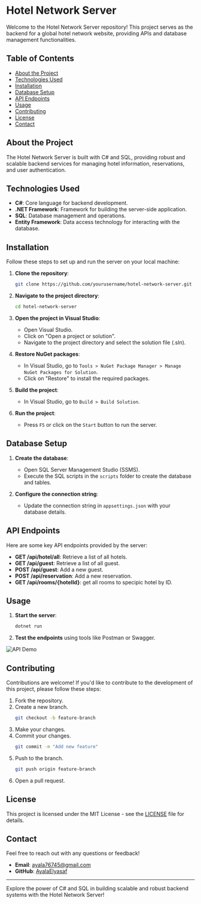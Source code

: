 # Hotel Network Server

Welcome to the Hotel Network Server repository! This project serves as the backend for a global hotel network website, providing APIs and database management functionalities.

## Table of Contents

- [About the Project](#about-the-project)
- [Technologies Used](#technologies-used)
- [Installation](#installation)
- [Database Setup](#database-setup)
- [API Endpoints](#api-endpoints)
- [Usage](#usage)
- [Contributing](#contributing)
- [License](#license)
- [Contact](#contact)

## About the Project

The Hotel Network Server is built with C# and SQL, providing robust and scalable backend services for managing hotel information, reservations, and user authentication.

## Technologies Used

- **C#**: Core language for backend development.
- **.NET Framework**: Framework for building the server-side application.
- **SQL**: Database management and operations.
- **Entity Framework**: Data access technology for interacting with the database.

## Installation

Follow these steps to set up and run the server on your local machine:

1. **Clone the repository**:
    ```sh
    git clone https://github.com/yourusername/hotel-network-server.git
    ```

2. **Navigate to the project directory**:
    ```sh
    cd hotel-network-server
    ```

3. **Open the project in Visual Studio**:
    - Open Visual Studio.
    - Click on "Open a project or solution".
    - Navigate to the project directory and select the solution file (.sln).

4. **Restore NuGet packages**:
    - In Visual Studio, go to `Tools > NuGet Package Manager > Manage NuGet Packages for Solution`.
    - Click on "Restore" to install the required packages.

5. **Build the project**:
    - In Visual Studio, go to `Build > Build Solution`.

6. **Run the project**:
    - Press `F5` or click on the `Start` button to run the server.

## Database Setup

1. **Create the database**:
    - Open SQL Server Management Studio (SSMS).
    - Execute the SQL scripts in the `scripts` folder to create the database and tables.

2. **Configure the connection string**:
    - Update the connection string in `appsettings.json` with your database details.

## API Endpoints

Here are some key API endpoints provided by the server:

- **GET /api/hotel/all**: Retrieve a list of all hotels.
- **GET /api/guest**: Retrieve a list of all guest.
- **POST /api/guest**: Add a new guest.
- **POST /api/reservation**: Add a new reservation.
- **GET /api/rooms/{hotelId}**: get all rooms to specipic hotel by ID.

## Usage

1. **Start the server**:
    ```sh
    dotnet run
    ```

2. **Test the endpoints** using tools like Postman or Swagger.

![API Demo](link-to-api-demo.gif)

## Contributing

Contributions are welcome! If you'd like to contribute to the development of this project, please follow these steps:

1. Fork the repository.
2. Create a new branch.
    ```sh
    git checkout -b feature-branch
    ```
3. Make your changes.
4. Commit your changes.
    ```sh
    git commit -m "Add new feature"
    ```
5. Push to the branch.
    ```sh
    git push origin feature-branch
    ```
6. Open a pull request.

## License

This project is licensed under the MIT License - see the [LICENSE](LICENSE) file for details.

## Contact

Feel free to reach out with any questions or feedback!

- **Email**: ayala76745@gmail.com
- **GitHub**: [AyalaElyasaf](https://github.com/AyalaElyasaf)


---

Explore the power of C# and SQL in building scalable and robust backend systems with the Hotel Network Server!

